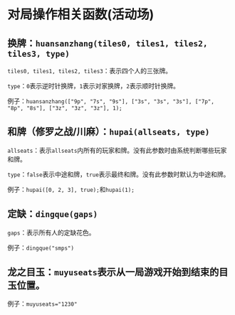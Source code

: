 # 对局操作相关函数(活动场)

## 换牌：`huansanzhang(tiles0, tiles1, tiles2, tiles3, type)`

`tiles0, tiles1, tiles2, tiles3`：表示四个人的三张牌。

`type`：`0`表示逆时针换牌，`1`表示对家换牌，`2`表示顺时针换牌。

例子：`huansanzhang(["9p", "7s", "9s"], ["3s", "3s", "3s"], ["7p", "8p", "8s"], ["3z", "3z", "3z"], 1);`

## 和牌（修罗之战/川麻）：`hupai(allseats, type)`

`allseats`：表示`allseats`内所有的玩家和牌。没有此参数时由系统判断哪些玩家和牌。

`type`：`false`表示中途和牌，`true`表示最终和牌。没有此参数时默认为中途和牌。

例子：`hupai([0, 2, 3], true);`和`hupai(1);`

## 定缺：`dingque(gaps)`

`gaps`：表示所有人的定缺花色。

例子：`dingque("smps")`

## 龙之目玉：`muyuseats`表示从一局游戏开始到结束的目玉位置。

例子：`muyuseats="1230"`